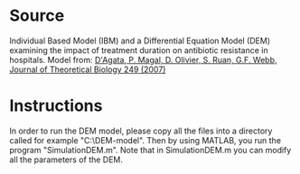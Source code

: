 Source
======

Individual Based Model (IBM) and a Differential Equation Model (DEM) examining the impact of treatment duration on antibiotic resistance in hospitals. Model from: [D'Agata, P. Magal, D. Olivier, S. Ruan, G.F. Webb, Journal of Theoretical Biology 249 (2007)](http://www.math.u-bordeaux1.fr/~pmagal100p/Nosocomial%20infection/nosocomial.htm)

Instructions
============

In order to run the DEM model, please copy all the files into a directory called for example "C:\DEM-model\". Then by using MATLAB, you run the program "SimulationDEM.m". Note that in SimulationDEM.m you can modify all the parameters of the DEM. 
